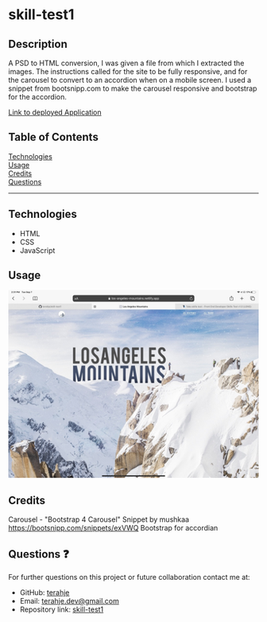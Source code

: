 # skill-test1

## Description

A PSD to HTML conversion, I was given a file from which I extracted the images. The instructions called for the site to be fully responsive, and for the carousel to convert to an accordion when on a mobile screen. I used a snippet from bootsnipp.com to make the carousel responsive and bootstrap for the accordion.

[Link to deployed Application](https://los-angeles-mountains.netlify.app/)

## Table of Contents

[Technologies](#technologies)<br>
[Usage](#usage)<br>
[Credits](#credits)<br>
[Questions](#questions)<br>

---

## Technologies

- HTML
- CSS
- JavaScript

## Usage

![](/images/screenshot1.jpg)

## Credits

Carousel - "Bootstrap 4 Carousel" Snippet by mushkaa https://bootsnipp.com/snippets/exVWQ
Bootstrap for accordian

## Questions :question:

For further questions on this project or future collaboration contact me at:<br>

- GitHub: [terahje](https://github.com/terahje)
- Email: terahje.dev@gmail.com
- Repository link: [skill-test1](https://github.com/terahje/skill-test1)
